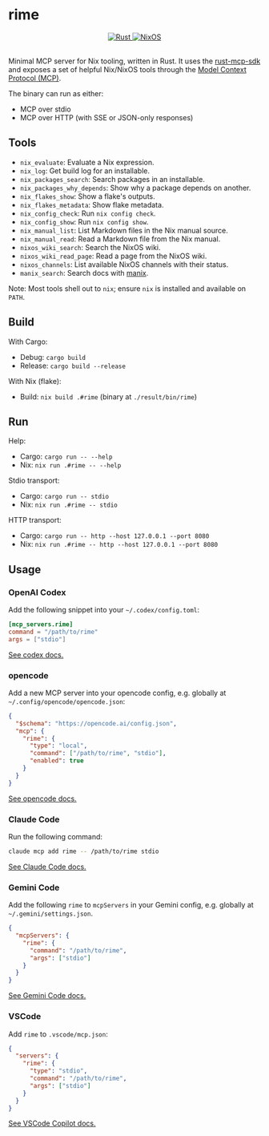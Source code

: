 # rime

<div align="center">
    <a href="https://www.rust-lang.org/">
        <img src="https://img.shields.io/badge/Written_In-Rust-ce412b?style=for-the-badge&logo=rust" alt="Rust" />
    </a>
    <a href="https://nixos.org">
        <img src="https://img.shields.io/badge/MCP_for-NixOS-7ebae4?style=for-the-badge&logo=nixos" alt="NixOS" />
    </a>
</div>

<br>

Minimal MCP server for Nix tooling, written in Rust. It uses the [rust-mcp-sdk](https://github.com/rust-mcp-stack/rust-mcp-sdk)
and exposes a set of helpful Nix/NixOS tools through the [Model Context Protocol (MCP)](https://modelcontextprotocol.io).

The binary can run as either:

- MCP over stdio
- MCP over HTTP (with SSE or JSON-only responses)

## Tools

- `nix_evaluate`: Evaluate a Nix expression.
- `nix_log`: Get build log for an installable.
- `nix_packages_search`: Search packages in an installable.
- `nix_packages_why_depends`: Show why a package depends on another.
- `nix_flakes_show`: Show a flake's outputs.
- `nix_flakes_metadata`: Show flake metadata.
- `nix_config_check`: Run `nix config check`.
- `nix_config_show`: Run `nix config show`.
- `nix_manual_list`: List Markdown files in the Nix manual source.
- `nix_manual_read`: Read a Markdown file from the Nix manual.
- `nixos_wiki_search`: Search the NixOS wiki.
- `nixos_wiki_read_page`: Read a page from the NixOS wiki.
- `nixos_channels`: List available NixOS channels with their status.
- `manix_search`: Search docs with [manix](https://github.com/mlvzk/manix).

Note: Most tools shell out to `nix`; ensure `nix` is installed and available on `PATH`.

## Build

With Cargo:

- Debug: `cargo build`
- Release: `cargo build --release`

With Nix (flake):

- Build: `nix build .#rime` (binary at `./result/bin/rime`)

## Run

Help:

- Cargo: `cargo run -- --help`
- Nix: `nix run .#rime -- --help`

Stdio transport:

- Cargo: `cargo run -- stdio`
- Nix: `nix run .#rime -- stdio`

HTTP transport:

- Cargo: `cargo run -- http --host 127.0.0.1 --port 8080`
- Nix: `nix run .#rime -- http --host 127.0.0.1 --port 8080`

## Usage

### OpenAI Codex

Add the following snippet into your `~/.codex/config.toml`:

```toml
[mcp_servers.rime]
command = "/path/to/rime"
args = ["stdio"]
```

[See codex docs.](https://github.com/openai/codex?tab=readme-ov-file#model-context-protocol-mcp)

### opencode

Add a new MCP server into your opencode config, e.g. globally at `~/.config/opencode/opencode.json`:

```json
{
  "$schema": "https://opencode.ai/config.json",
  "mcp": {
    "rime": {
      "type": "local",
      "command": ["/path/to/rime", "stdio"],
      "enabled": true
    }
  }
}
```

[See opencode docs.](https://opencode.ai/docs/mcp-servers)

### Claude Code

Run the following command:

```bash
claude mcp add rime -- /path/to/rime stdio
```

[See Claude Code docs.](https://docs.anthropic.com/en/docs/claude-code/mcp#local-scope)

### Gemini Code

Add the following `rime` to `mcpServers` in your Gemini config, e.g. globally at `~/.gemini/settings.json`.

```json
{
  "mcpServers": {
    "rime": {
      "command": "/path/to/rime",
      "args": ["stdio"]
    }
  }
}
```

[See Gemini Code docs.](https://github.com/google-gemini/gemini-cli/blob/main/docs/tools/mcp-server.md#how-to-set-up-your-mcp-server)

### VSCode

Add `rime` to `.vscode/mcp.json`:

```json
{
  "servers": {
    "rime": {
      "type": "stdio",
      "command": "/path/to/rime",
      "args": ["stdio"]
    }
  }
}
```

[See VSCode Copilot docs.](https://code.visualstudio.com/docs/copilot/chat/mcp-servers#_add-an-mcp-server)
